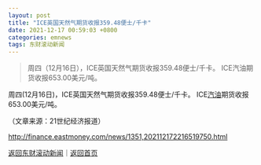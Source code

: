 ```yaml
---
layout: post
title: "ICE英国天然气期货收报359.48便士/千卡"
date: 2021-12-17 00:59:03 +0800
categories: emnews
tags: 东财滚动新闻
---
```

> 周四（12月16日），ICE英国天然气期货收报359.48便士/千卡。 ICE汽油期货收报653.00美元/吨。

<p>周四(12月16日)，ICE英国天然气期货收报359.48便士/千卡。 ICE<span id="Info.3307"><a href="http://data.eastmoney.com/cjsj/oil_default.html" class="infokey">汽油</a></span>期货收报653.00美元/吨。</p><p class="em_media">（文章来源：21世纪经济报道）</p>

<http://finance.eastmoney.com/news/1351,202112172216519750.html>

[返回东财滚动新闻](//finews.withounder.com/emnews/)｜[返回首页](//finews.withounder.com/)